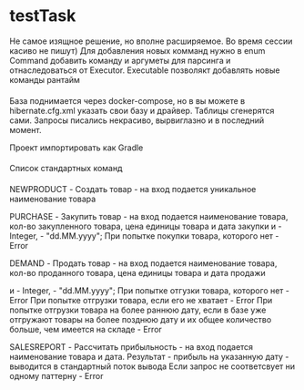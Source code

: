 # testTask
Не самое изящное решение, но вполне расширяемое. Во время сессии касиво не пишут) Для добавления новых комманд нужно в enum Command добавить команду и аргуметы для парсинга и отнаследоваться от Executor. Executable позволякт добавлять новые команды рантайм

####
База поднимается через docker-compose, но в вы можете в hibernate.cfg.xml указать свои базу и драйвер. Таблицы сгенерятся сами. Запросы писались некрасиво, вырвиглазно и в последний момент.

Проект импортировать как Gradle
####
Список стандартных команд
####
NEWPRODUCT - Создать товар - на вход подается уникальное наименование товара

PURCHASE - Закупить товар - на вход подается наименование товара, кол-во закупленного товара, цена единицы товара и дата закупки и - Integer, - "dd.MM.yyyy"; При попытке покупки товара, которого нет - Error

DEMAND - Продать товар - на вход подается наименование товара, кол-во проданного товара, цена единицы товара и дата продажи

и - Integer, - "dd.MM.yyyy"; При попытке отгузки товара, которого нет - Error При попытке отгрузки товара, если его не хватает - Error При попытке отгрузки товара на более раннюю дату, если в базе уже отгружают товары на более позднюю дату и их общее количество больше, чем имеется на складе - Error

SALESREPORT - Рассчитать прибыльность - на вход подается наименование товара и дата. Результат - прибыль на указанную дату - выводится в стандартный поток вывода
Eсли запрос не соответсвует ни одному паттерну - Error
